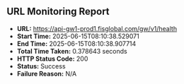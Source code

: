 ## URL Monitoring Report

- **URL:** https://api-gw1-prod1.fisglobal.com/gw/v1/health
- **Start Time:** 2025-06-15T08:10:38.529071
- **End Time:** 2025-06-15T08:10:38.907714
- **Total Time Taken:** 0.378643 seconds
- **HTTP Status Code:** 200
- **Status:** Success
- **Failure Reason:** N/A
